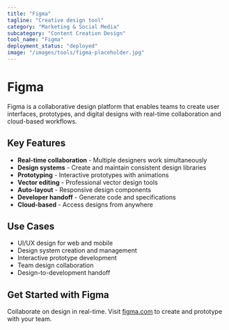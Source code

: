 ```yaml
---
title: "Figma"
tagline: "Creative design tool"
category: "Marketing & Social Media"
subcategory: "Content Creation Design"
tool_name: "Figma"
deployment_status: "deployed"
image: "/images/tools/figma-placeholder.jpg"
---
```


# Figma

Figma is a collaborative design platform that enables teams to create user interfaces, prototypes, and digital designs with real-time collaboration and cloud-based workflows.

## Key Features

- **Real-time collaboration** - Multiple designers work simultaneously
- **Design systems** - Create and maintain consistent design libraries
- **Prototyping** - Interactive prototypes with animations
- **Vector editing** - Professional vector design tools
- **Auto-layout** - Responsive design components
- **Developer handoff** - Generate code and specifications
- **Cloud-based** - Access designs from anywhere

## Use Cases

- UI/UX design for web and mobile
- Design system creation and management
- Interactive prototype development
- Team design collaboration
- Design-to-development handoff

## Get Started with Figma

Collaborate on design in real-time. Visit [figma.com](https://www.figma.com) to create and prototype with your team.
